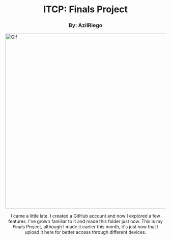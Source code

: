 <html>
</head>
<body>
  <h1 align="center">ITCP: Finals Project</h1>
  <h3 align="center">By: AzilRiego</h3>
    <img align="center" alt="Gif" width="1000" border_color=2c1971 width="150" height="550" padding="100" src="https://media3.giphy.com/media/rzcYzbp8BZmwWTUPFa/giphy.gif?cid=6c09b952eyvzw2w96ynit0q64v5be74shoryc0avyko22kp2&ep=v1_internal_gif_by_id&rid=giphy.gif&ct=g" @rightclickdead on X or Twitter>
  <p align="center">
    I came a little late. I created a GitHub account and now I explored a few features. I've grown familiar to it and made this folder just now. This is my Finals Project, although I made it earlier this month, it's just now that I upload it here for better access through different devices.

